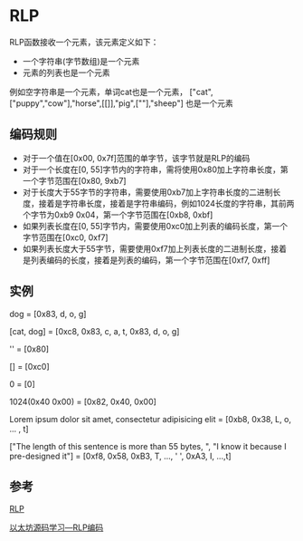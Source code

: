 # RLP

RLP函数接收一个元素，该元素定义如下：

* 一个字符串(字节数组)是一个元素
* 元素的列表也是一个元素

例如空字符串是一个元素，单词cat也是一个元素， ["cat",["puppy","cow"],"horse",[[]],"pig",[""],"sheep"] 也是一个元素

## 编码规则

* 对于一个值在[0x00, 0x7f]范围的单字节，该字节就是RLP的编码
* 对于一个长度在[0, 55]字节内的字符串，需将使用0x80加上字符串长度，第一个字节范围在[0x80, 9xb7]
* 对于长度大于55字节的字符串，需要使用0xb7加上字符串长度的二进制长度，接着是字符串长度，接着是字符串编码，例如1024长度的字符串，其前两个字节为0xb9 0x04，第一个字节范围在[0xb8, 0xbf]
* 如果列表长度在[0, 55]字节内，需要使用0xc0加上列表的编码长度，第一个字节范围在[0xc0, 0xf7]
* 如果列表长度大于55字节，需要使用0xf7加上列表长度的二进制长度，接着是列表编码的长度，接着是列表的编码，第一个字节范围在[0xf7, 0xff]

## 实例

dog = [0x83, d, o, g]

[cat, dog] = [0xc8, 0x83, c, a, t, 0x83, d, o, g]

'' = [0x80]

[] = [0xc0]

0 = [0]

1024(0x40 0x00) = [0x82, 0x40, 0x00]

Lorem ipsum dolor sit amet, consectetur adipisicing elit = [0xb8, 0x38, L, o, ... , t]

 ["The length of this sentence is more than 55 bytes, ", "I know it because I pre-designed it"]  = [0xf8, 0x58, 0xB3, T, ..., ' ', 0xA3, I, ...,t]

## 参考

[RLP](https://eth.wiki/en/fundamentals/rlp)

[以太坊源码学习—RLP编码](https://segmentfault.com/a/1190000011763339)
